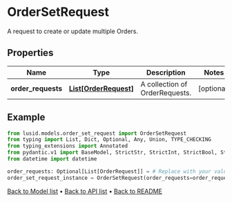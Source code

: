 # OrderSetRequest

A request to create or update multiple Orders.
## Properties
Name | Type | Description | Notes
------------ | ------------- | ------------- | -------------
**order_requests** | [**List[OrderRequest]**](OrderRequest.md) | A collection of OrderRequests. | [optional] 
## Example

```python
from lusid.models.order_set_request import OrderSetRequest
from typing import List, Dict, Optional, Any, Union, TYPE_CHECKING
from typing_extensions import Annotated
from pydantic.v1 import BaseModel, StrictStr, StrictInt, StrictBool, StrictFloat, StrictBytes, Field, validator, ValidationError, conlist, constr
from datetime import datetime

order_requests: Optional[List[OrderRequest]] = # Replace with your value
order_set_request_instance = OrderSetRequest(order_requests=order_requests)

```

[Back to Model list](../README.md#documentation-for-models) &#8226; [Back to API list](../README.md#documentation-for-api-endpoints) &#8226; [Back to README](../README.md)

